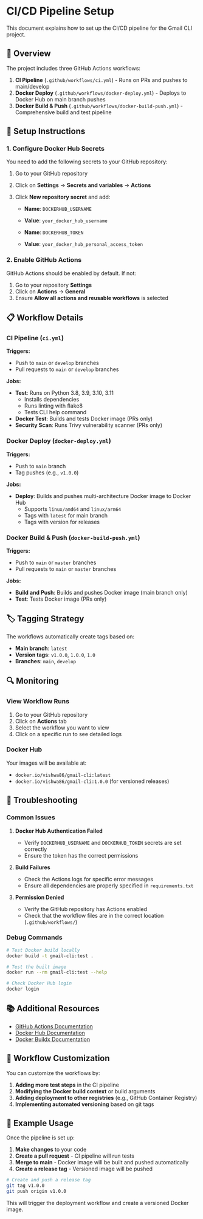 # CI/CD Pipeline Setup

This document explains how to set up the CI/CD pipeline for the Gmail CLI project.

## 🚀 Overview

The project includes three GitHub Actions workflows:

1. **CI Pipeline** (`.github/workflows/ci.yml`) - Runs on PRs and pushes to main/develop
2. **Docker Deploy** (`.github/workflows/docker-deploy.yml`) - Deploys to Docker Hub on main branch pushes
3. **Docker Build & Push** (`.github/workflows/docker-build-push.yml`) - Comprehensive build and test pipeline

## 🔧 Setup Instructions

### 1. Configure Docker Hub Secrets

You need to add the following secrets to your GitHub repository:

1. Go to your GitHub repository
2. Click on **Settings** → **Secrets and variables** → **Actions**
3. Click **New repository secret** and add:

   - **Name**: `DOCKERHUB_USERNAME`
   - **Value**: `your_docker_hub_username`

   - **Name**: `DOCKERHUB_TOKEN`
   - **Value**: `your_docker_hub_personal_access_token`

### 2. Enable GitHub Actions

GitHub Actions should be enabled by default. If not:

1. Go to your repository **Settings**
2. Click on **Actions** → **General**
3. Ensure **Allow all actions and reusable workflows** is selected

## 📋 Workflow Details

### CI Pipeline (`ci.yml`)

**Triggers:**
- Push to `main` or `develop` branches
- Pull requests to `main` or `develop` branches

**Jobs:**
- **Test**: Runs on Python 3.8, 3.9, 3.10, 3.11
  - Installs dependencies
  - Runs linting with flake8
  - Tests CLI help command
- **Docker Test**: Builds and tests Docker image (PRs only)
- **Security Scan**: Runs Trivy vulnerability scanner (PRs only)

### Docker Deploy (`docker-deploy.yml`)

**Triggers:**
- Push to `main` branch
- Tag pushes (e.g., `v1.0.0`)

**Jobs:**
- **Deploy**: Builds and pushes multi-architecture Docker image to Docker Hub
  - Supports `linux/amd64` and `linux/arm64`
  - Tags with `latest` for main branch
  - Tags with version for releases

### Docker Build & Push (`docker-build-push.yml`)

**Triggers:**
- Push to `main` or `master` branches
- Pull requests to `main` or `master` branches

**Jobs:**
- **Build and Push**: Builds and pushes Docker image (main branch only)
- **Test**: Tests Docker image (PRs only)

## 🏷️ Tagging Strategy

The workflows automatically create tags based on:

- **Main branch**: `latest`
- **Version tags**: `v1.0.0`, `1.0.0`, `1.0`
- **Branches**: `main`, `develop`

## 🔍 Monitoring

### View Workflow Runs

1. Go to your GitHub repository
2. Click on **Actions** tab
3. Select the workflow you want to view
4. Click on a specific run to see detailed logs

### Docker Hub

Your images will be available at:
- `docker.io/vishwa86/gmail-cli:latest`
- `docker.io/vishwa86/gmail-cli:1.0.0` (for versioned releases)

## 🚨 Troubleshooting

### Common Issues

1. **Docker Hub Authentication Failed**
   - Verify `DOCKERHUB_USERNAME` and `DOCKERHUB_TOKEN` secrets are set correctly
   - Ensure the token has the correct permissions

2. **Build Failures**
   - Check the Actions logs for specific error messages
   - Ensure all dependencies are properly specified in `requirements.txt`

3. **Permission Denied**
   - Verify the GitHub repository has Actions enabled
   - Check that the workflow files are in the correct location (`.github/workflows/`)

### Debug Commands

```bash
# Test Docker build locally
docker build -t gmail-cli:test .

# Test the built image
docker run --rm gmail-cli:test --help

# Check Docker Hub login
docker login
```

## 📚 Additional Resources

- [GitHub Actions Documentation](https://docs.github.com/en/actions)
- [Docker Hub Documentation](https://docs.docker.com/docker-hub/)
- [Docker Buildx Documentation](https://docs.docker.com/buildx/)

## 🔄 Workflow Customization

You can customize the workflows by:

1. **Adding more test steps** in the CI pipeline
2. **Modifying the Docker build context** or build arguments
3. **Adding deployment to other registries** (e.g., GitHub Container Registry)
4. **Implementing automated versioning** based on git tags

## 📝 Example Usage

Once the pipeline is set up:

1. **Make changes** to your code
2. **Create a pull request** - CI pipeline will run tests
3. **Merge to main** - Docker image will be built and pushed automatically
4. **Create a release tag** - Versioned image will be pushed

```bash
# Create and push a release tag
git tag v1.0.0
git push origin v1.0.0
```

This will trigger the deployment workflow and create a versioned Docker image.
